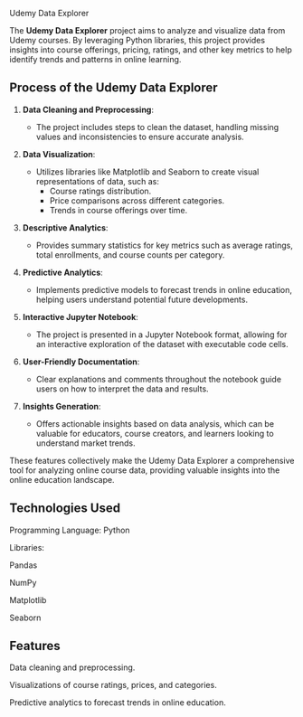 Udemy Data Explorer

The **Udemy Data Explorer** project aims to analyze and visualize data from Udemy courses. By leveraging Python libraries, this project provides insights into course offerings, pricing, ratings, and other key metrics to help identify trends and patterns in online learning.

## Process of the Udemy Data Explorer 

1. **Data Cleaning and Preprocessing**:
   - The project includes steps to clean the dataset, handling missing values and inconsistencies to ensure accurate analysis.

2. **Data Visualization**:
   - Utilizes libraries like Matplotlib and Seaborn to create visual representations of data, such as:
     - Course ratings distribution.
     - Price comparisons across different categories.
     - Trends in course offerings over time.

3. **Descriptive Analytics**:
   - Provides summary statistics for key metrics such as average ratings, total enrollments, and course counts per category.

4. **Predictive Analytics**:
   - Implements predictive models to forecast trends in online education, helping users understand potential future developments.

5. **Interactive Jupyter Notebook**:
   - The project is presented in a Jupyter Notebook format, allowing for an interactive exploration of the dataset with executable code cells.

6. **User-Friendly Documentation**:
   - Clear explanations and comments throughout the notebook guide users on how to interpret the data and results.

7. **Insights Generation**:
   - Offers actionable insights based on data analysis, which can be valuable for educators, course creators, and learners looking to understand market trends.

These features collectively make the Udemy Data Explorer a comprehensive tool for analyzing online course data, providing valuable insights into the online education landscape.


## Technologies Used
Programming Language: Python

Libraries:

Pandas

NumPy

Matplotlib

Seaborn


##  Features

Data cleaning and preprocessing.

Visualizations of course ratings, prices, and categories.

Predictive analytics to forecast trends in online education.
